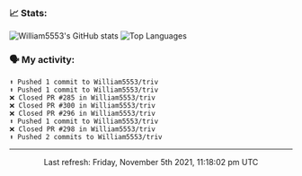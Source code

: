 ### 📈 Stats:
![William5553's GitHub stats](https://github-readme-stats.vercel.app/api?username=william5553&show_icons=true)
![Top Languages](https://github-readme-stats.vercel.app/api/top-langs/?username=william5553&langs_count=10&layout=compact)

### 🗣 My activity:
```
⬆️ Pushed 1 commit to William5553/triv
⬆️ Pushed 1 commit to William5553/triv
❌ Closed PR #285 in William5553/triv
❌ Closed PR #300 in William5553/triv
❌ Closed PR #296 in William5553/triv
⬆️ Pushed 1 commit to William5553/triv
❌ Closed PR #298 in William5553/triv
⬆️ Pushed 2 commits to William5553/triv
```

------------
<p align="center">Last refresh: Friday, November 5th 2021, 11:18:02 pm UTC</p>
